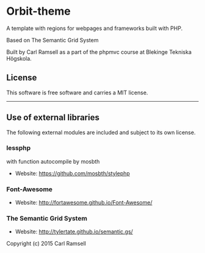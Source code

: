 Orbit-theme
==================
 
A template with regions for webpages and frameworks built with PHP.

Based on The Semantic Grid System
 
Built by Carl Ramsell as a part of the phpmvc course at Blekinge Tekniska Högskola.
 
License 
------------------
 
This software is free software and carries a MIT license.
 
------------------

Use of external libraries
-----------------------------------

The following external modules are included and subject to its own license.

### lessphp
with function autocompile by mosbth
* Website: https://github.com/mosbth/stylephp

### Font-Awesome
* Website: http://fortawesome.github.io/Font-Awesome/

### The Semantic Grid System
* Website: http://tylertate.github.io/semantic.gs/


 
Copyright (c) 2015 Carl Ramsell